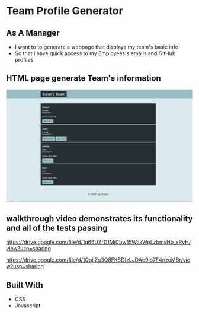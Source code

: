 # Team Profile Generator

## As A Manager

  * I want to to generate a webpage that displays my team's basic info
  * So that I have quick access to my Employees's emails and GitHub profiles
  
## HTML page generate Team's information 

![Alt text](/src/images/website.JPG?raw=true "Optional Title")

## walkthrough video demonstrates its functionality and all of the tests passing

https://drive.google.com/file/d/1q66UZrD1MjCbw15WcaWpLzbmsHb_sRyH/view?usp=sharing

https://drive.google.com/file/d/1QgilZu3Q8FKSDIzLJDAo9ib7F4nzoMBr/view?usp=sharing

## Built With

- CSS
- Javascript

